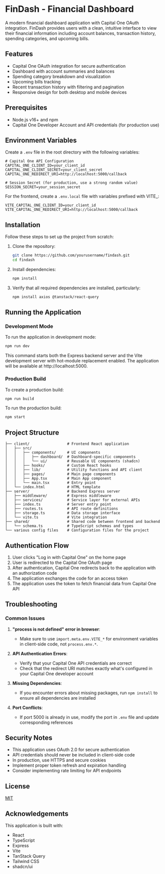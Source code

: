 # FinDash - Financial Dashboard

A modern financial dashboard application with Capital One OAuth integration. FinDash provides users with a clean, intuitive interface to view their financial information including account balances, transaction history, spending categories, and upcoming bills.

## Features

- Capital One OAuth integration for secure authentication
- Dashboard with account summaries and balances
- Spending category breakdown and visualization
- Upcoming bills tracking
- Recent transaction history with filtering and pagination
- Responsive design for both desktop and mobile devices

## Prerequisites

- Node.js v16+ and npm
- Capital One Developer Account and API credentials (for production use)

## Environment Variables

Create a `.env` file in the root directory with the following variables:

```
# Capital One API Configuration
CAPITAL_ONE_CLIENT_ID=your_client_id
CAPITAL_ONE_CLIENT_SECRET=your_client_secret
CAPITAL_ONE_REDIRECT_URI=http://localhost:5000/callback

# Session Secret (for production, use a strong random value)
SESSION_SECRET=your_session_secret
```

For the frontend, create a `.env.local` file with variables prefixed with VITE_:

```
VITE_CAPITAL_ONE_CLIENT_ID=your_client_id
VITE_CAPITAL_ONE_REDIRECT_URI=http://localhost:5000/callback
```

## Installation

Follow these steps to set up the project from scratch:

1. Clone the repository:
   ```bash
   git clone https://github.com/yourusername/findash.git
   cd findash
   ```

2. Install dependencies:
   ```bash
   npm install
   ```

3. Verify that all required dependencies are installed, particularly:
   ```bash
   npm install axios @tanstack/react-query
   ```

## Running the Application

### Development Mode

To run the application in development mode:

```bash
npm run dev
```

This command starts both the Express backend server and the Vite development server with hot-module replacement enabled. The application will be available at http://localhost:5000.

### Production Build

To create a production build:

```bash
npm run build
```

To run the production build:

```bash
npm start
```

## Project Structure

```
├── client/                 # Frontend React application
│   ├── src/
│   │   ├── components/     # UI components
│   │   │   ├── dashboard/  # Dashboard-specific components
│   │   │   └── ui/         # Reusable UI components (shadcn)
│   │   ├── hooks/          # Custom React hooks
│   │   ├── lib/            # Utility functions and API client
│   │   ├── pages/          # Main page components
│   │   ├── App.tsx         # Main App component
│   │   └── main.tsx        # Entry point
│   └── index.html          # HTML template
├── server/                 # Backend Express server
│   ├── middleware/         # Express middleware
│   ├── services/           # Service layer for external APIs
│   ├── index.ts            # Server entry point
│   ├── routes.ts           # API route definitions
│   ├── storage.ts          # Data storage interface
│   └── vite.ts             # Vite integration
├── shared/                 # Shared code between frontend and backend
│   └── schema.ts           # TypeScript schemas and types
└── various config files    # Configuration files for the project
```

## Authentication Flow

1. User clicks "Log in with Capital One" on the home page
2. User is redirected to the Capital One OAuth page
3. After authentication, Capital One redirects back to the application with an authorization code
4. The application exchanges the code for an access token
5. The application uses the token to fetch financial data from Capital One API

## Troubleshooting

### Common Issues

1. **"process is not defined" error in browser**:
   - Make sure to use `import.meta.env.VITE_*` for environment variables in client-side code, not `process.env.*`.

2. **API Authentication Errors**:
   - Verify that your Capital One API credentials are correct
   - Check that the redirect URI matches exactly what's configured in your Capital One developer account

3. **Missing Dependencies**:
   - If you encounter errors about missing packages, run `npm install` to ensure all dependencies are installed

4. **Port Conflicts**:
   - If port 5000 is already in use, modify the port in `.env` file and update corresponding references

## Security Notes

- This application uses OAuth 2.0 for secure authentication
- API credentials should never be included in client-side code
- In production, use HTTPS and secure cookies
- Implement proper token refresh and expiration handling
- Consider implementing rate limiting for API endpoints

## License

[MIT](LICENSE)

## Acknowledgements

This application is built with:
- React
- TypeScript
- Express
- Vite
- TanStack Query
- Tailwind CSS
- shadcn/ui